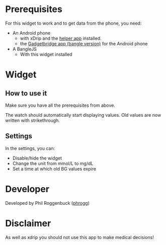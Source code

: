 # Prerequisites
For this widget to work and to get data from the phone, you need:
- An Android phone
  - with xDrip and the <a href="https://codeberg.org/phrogg/BG2BangleJSApp/" target="_BLANK">helper app</a> installed.
  - the <a href="https://f-droid.org/en/packages/com.espruino.gadgetbridge.banglejs/" target="_BLANK">Gadgetbridge app (bangle version)</a> for the Android phone 
- A BangleJS
  - With this widget installed

# Widget

## How to use it
Make sure you have all the prerequisites from above.

The watch should automatically start displaying values. Old values are now written with strikethrough.

## Settings
In the settings, you can:
- Disable/hide the widget
- Change the unit from mmol/L to mg/dL
- Set a time at which old BG values expire


# Developer
Developed by Phil Roggenbuck (<a href="https://github.com/phrogg" target="_BLANK">phrogg</a>)


# Disclaimer
As well as xdrip you should not use this app to make medical decisions!
